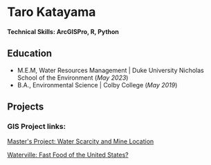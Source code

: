 # Taro Katayama

#### Technical Skills: ArcGISPro, R, Python

## Education						       		
- M.E.M, Water Resources Management	| Duke University Nicholas School of the Environment (_May 2023_)	 			        		
- B.A., Environmental Science | Colby College (_May 2019_)

## Projects
### GIS Project links:

[Master's Project: Water Scarcity and Mine Location](https://dukeuniv.maps.arcgis.com/apps/dashboards/47a5c479b8854bda9d2bb817986ae758)

[Waterville: Fast Food of the United States?](https://storymaps.arcgis.com/stories/8902d7ea4fd34bf3b7079dd8e9df9931)



